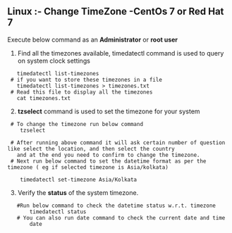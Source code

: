 ## Linux :- Change TimeZone -CentOs 7 or Red Hat 7

Execute below command as an <b>Administrator</b> or <b>root user</b>
1. Find all the timezones available, timedatectl command is used to query on system clock settings
 ```
    timedatectl list-timezones 
  # if you want to store these timezones in a file
    timedatectl list-timezones > timezones.txt
  # Read this file to display all the timezones
    cat timezones.txt
 ```

2.  <b>tzselect</b> command is used to set the timezone for your system
  ```
   # To change the timezone run below command 
      tzselect
   
   # After running above command it will ask certain number of question like select the location, and then select the country 
     and at the end you need to confirm to change the timezone.
   # Next run below command to set the datetime format as per the timezone ( eg if selected timezone is Asia/kolkata)
   
      timedatectl set-timezone Asia/Kolkata
  ```
3. Verify the <b>status</b> of the system timezone.

```
   #Run below command to check the datetime status w.r.t. timezone
       timedatectl status
   # You can also run date command to check the current date and time
       date
```
   
  
  


